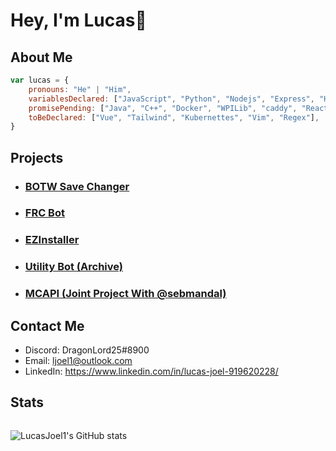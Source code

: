 # Hey, I'm Lucas👋

## About Me
```js
var lucas = {
    pronouns: "He" | "Him",
    variablesDeclared: ["JavaScript", "Python", "Nodejs", "Express", "HTML", "CSS", "SQL", "Bootstrap", "git", "bash", "linux", "vscode"],
    promisePending: ["Java", "C++", "Docker", "WPILib", "caddy", "React", "ASP.NET"],
    toBeDeclared: ["Vue", "Tailwind", "Kubernettes", "Vim", "Regex"],
}
```

## Projects
- ### [BOTW Save Changer](https://github.com/LucasJoel1/BOTW-Save-Changer)
- ### [FRC Bot](https://github.com/LucasJoel1/frc-bot)
- ### [EZInstaller](https://github.com/LucasJoel1/EZInstaller)
- ### [Utility Bot (Archive)](https://github.com/LucasJoel1/UtilityBot)
- ### [MCAPI (Joint Project With @sebmandal)](https://github.com/LucasJoel1/minecraft-api)

## Contact Me
- Discord: DragonLord25#8900
- Email: <a href="mailto:ljoel1@outlook.com">ljoel1@outlook.com</a>
- LinkedIn: <a href="https://www.linkedin.com/in/lucas-joel-919620228/">https://www.linkedin.com/in/lucas-joel-919620228/</a>

## Stats
<div style="display: flex; gap: 1rem">

![LucasJoel1's GitHub stats](https://github-readme-stats.vercel.app/api?username=LucasJoel1&show_icons=true&theme=radical)
</div>


